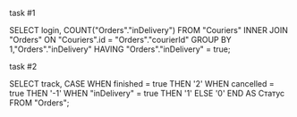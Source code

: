task #1

SELECT login, COUNT("Orders"."inDelivery")
FROM "Couriers"
INNER JOIN "Orders" ON "Couriers".id = "Orders"."courierId"
GROUP BY 1,"Orders"."inDelivery"
HAVING "Orders"."inDelivery" = true;


task #2

SELECT track,
CASE
    WHEN finished = true THEN '2'
    WHEN cancelled = true THEN '-1'
    WHEN "inDelivery" = true THEN '1'
    ELSE '0'
END AS Статус
FROM "Orders";